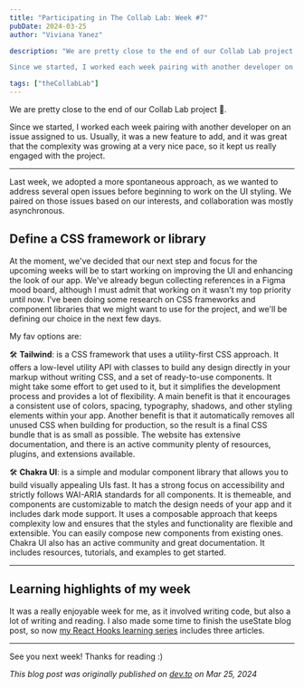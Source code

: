 ```yaml
---
title: "Participating in The Collab Lab: Week #7"
pubDate: 2024-03-25
author: "Viviana Yanez"

description: "We are pretty close to the end of our Collab Lab project 🤯.

Since we started, I worked each week pairing with another developer on an issue assigned to us. Usually, it was a new feature to add, and it was great that the complexity was growing at a very nice pace, so it kept us really engaged with the project."

tags: ["theCollabLab"]
---
```


We are pretty close to the end of our Collab Lab project 🤯.

Since we started, I worked each week pairing with another developer on an issue assigned to us. Usually, it was a new feature to add, and it was great that the complexity was growing at a very nice pace, so it kept us really engaged with the project.

---

Last week, we adopted a more spontaneous approach, as we wanted to address several open issues before beginning to work on the UI styling. We paired on those issues based on our interests, and collaboration was mostly asynchronous.

## Define a CSS framework or library

At the moment, we've decided that our next step and focus for the upcoming weeks will be to start working on improving the UI and enhancing the look of our app. We've already begun collecting references in a Figma mood board, although I must admit that working on it wasn't my top priority until now. I've been doing some research on CSS frameworks and component libraries that we might want to use for the project, and we'll be defining our choice in the next few days.

My fav options are:

🛠️ **Tailwind**: is a CSS framework that uses a utility-first CSS approach. It offers a low-level utility API with classes to build any design directly in your markup without writing CSS, and a set of ready-to-use components.
It might take some effort to get used to it, but it simplifies the development process and provides a lot of flexibility. A main benefit is that it encourages a consistent use of colors, spacing, typography, shadows, and other styling elements within your app.
Another benefit is that it automatically removes all unused CSS when building for production, so the result is a final CSS bundle that is as small as possible.
The website has extensive documentation, and there is an active community plenty of resources, plugins, and extensions available.

🛠️ **Chakra UI**: is a simple and modular component library that allows you to build visually appealing UIs fast. It has a strong focus on accessibility and strictly follows WAI-ARIA standards for all components. It is themeable, and components are customizable to match the design needs of your app and it includes dark mode support.
It uses a composable approach that keeps complexity low and ensures that the styles and functionality are flexible and extensible. You can easily compose new components from existing ones.
Chakra UI also has an active community and great documentation. It includes resources, tutorials, and examples to get started.

---

## Learning highlights of my week

It was a really enjoyable week for me, as it involved writing code, but also a lot of writing and reading. I also made some time to finish the useState blog post, so now [my React Hooks learning series](https://dev.to/vivitt/series/26502) includes three articles.

---

See you next week! Thanks for reading :)

_This blog post was originally published on [dev.to](https://dev.to/vivitt/participating-in-the-collab-lab-week-7-1lif) on Mar 25, 2024_
